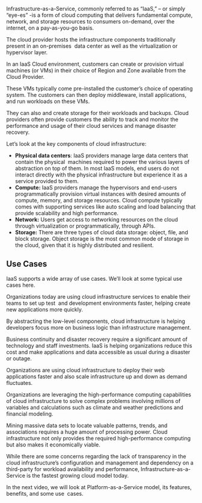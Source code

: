
Infrastructure-as-a-Service, commonly referred to as “IaaS,” – or simply “eye-es” -is a form of cloud computing that delivers fundamental compute, network, and storage resources to consumers on-demand, over the internet, on a pay-as-you-go basis.

The cloud provider hosts the infrastructure components traditionally present in an on-premises 
data center as well as the virtualization or hypervisor layer.

In an IaaS Cloud environment, customers can create or provision virtual machines (or VMs) in their choice of Region and Zone available from the Cloud Provider.

These VMs typically come pre-installed the customer’s choice of operating system. The customers can then deploy middleware, install applications, and run workloads on these VMs.

They can also and create storage for their workloads and backups. Cloud providers often provide customers the ability to track and monitor the performance and usage of their cloud services and manage disaster recovery.

Let’s look at the key components of cloud infrastructure:

- **Physical data centers**: IaaS providers manage large data centers that contain the physical  machines required to power the various layers of abstraction on top of them. In most IaaS models, end users do not interact directly with the physical infrastructure but experience it as a service provided to them.
- **Compute:** IaaS providers manage the hypervisors and end-users programmatically provision virtual instances with desired amounts of compute, memory, and storage resources. Cloud compute typically comes with supporting services like auto scaling and load balancing that provide scalability and high performance.
- **Network:** Users get access to networking resources on the cloud through virtualization or programmatically, through APIs.
- **Storage:** There are three types of cloud data storage: object, file, and block storage. Object storage is the most common mode of storage in the cloud, given that it is highly distributed and resilient.

## Use Cases

IaaS supports a wide array of use cases. We’ll look at some typical use cases here. 

Organizations today are using cloud infrastructure services to enable their teams to set up test 
and development environments faster, helping create new applications more quickly. 

By abstracting the low-level components, cloud infrastructure is helping developers focus more on business logic than infrastructure management. 

Business continuity and disaster recovery require a significant amount of technology and staff investments. IaaS is helping organizations reduce this cost and make applications and data accessible as usual during a disaster or outage. 

Organizations are using cloud infrastructure to deploy their web applications faster and also scale infrastructure up and down as demand fluctuates. 

Organizations are leveraging the high-performance computing capabilities of cloud infrastructure to solve complex problems involving millions of variables and calculations such as climate and weather predictions and financial modeling. 

Mining massive data sets to locate valuable patterns, trends, and associations requires a huge amount of processing power. Cloud infrastructure not only provides the required high-performance computing but also makes it economically viable. 

While there are some concerns regarding the lack of transparency in the cloud infrastructure’s configuration and management and dependency on a third-party for workload availability and performance, Infrastructure-as-a-Service is the fastest growing cloud model today. 

In the next video, we will look at Platform-as-a-Service model, its features, benefits, and some use 
cases.